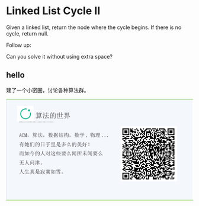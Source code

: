 # Linked List Cycle II 

Given a linked list, return the node where the cycle begins. If there is no cycle, return null.  

Follow up:  

Can you solve it without using extra space?  



## hello

建了一个小密圈，讨论各种算法群。  

![小密圈](/images/suanfa_xiaomiquan.jpg)

